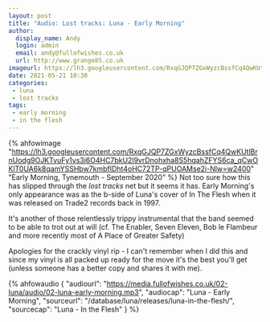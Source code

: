 ```yaml
---
layout: post
title: "Audio: Lost tracks: Luna - Early Morning"
author:
  display_name: Andy
  login: admin
  email: andy@fullofwishes.co.uk
  url: http://www.grange85.co.uk
imageurl: https://lh3.googleusercontent.com/RxqGJQP7ZGxWyzcBssfCq4QwKUtlBrnUodg9OJKTvuFy1ys3i6O4HC7bkU2l9vrDnohxha8S5hqahZFYS6ca_qCwOKlT0UA6k8qamYSSHbw7kmbfIDht4oHC72TP-qPUOAMse2i-Nlw=w2400
date: 2021-05-21 10:30
categories:
 - luna
 - lost tracks
tags:
 - early morning
 - in the flesh
---
```

{% ahfowimage "https://lh3.googleusercontent.com/RxqGJQP7ZGxWyzcBssfCq4QwKUtlBrnUodg9OJKTvuFy1ys3i6O4HC7bkU2l9vrDnohxha8S5hqahZFYS6ca_qCwOKlT0UA6k8qamYSSHbw7kmbfIDht4oHC72TP-qPUOAMse2i-Nlw=w2400" "Early Morning, Tynemouth - September 2020" %}
Not too sure how this has slipped through the _lost tracks_ net but it seems it has. Early Morning's only appearance was as the b-side of Luna's cover of In The Flesh when it was released on Trade2 records back in 1997.

It's another of those relentlessly trippy instrumental that the band seemed to be able to trot out at will (cf. The Enabler, Seven Eleven, Bob le Flambeur and more recently most of A Place of Greater Safety)

Apologies for the crackly vinyl rip - I can't remember when I did this and since my vinyl is all packed up ready for the move it's the best you'll get (unless someone has a better copy and shares it with me).


{% ahfowaudio {
"audiourl": "https://media.fullofwishes.co.uk/02-luna/audio/02-luna-early-morning.mp3",
"audiocap": "Luna - Early Morning",
"sourceurl": "/database/luna/releases/luna-in-the-flesh/",
"sourcecap": "Luna - In the Flesh"
} %}

